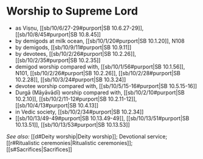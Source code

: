 # Worship to Supreme Lord

* as Viṣṇu, [[sb/10/6/27-29#purport|SB 10.6.27-29]], [[sb/10/8/45#purport|SB 10.8.45]]
* by demigods at milk ocean, [[sb/10/1/20#purport|SB 10.1.20]], N108
* by demigods, [[sb/10/9/11#purport|SB 10.9.11]]
* by devotees, [[sb/10/2/26#purport|SB 10.2.26]], [[sb/10/2/35#purport|SB 10.2.35]]
* demigod worship compared with, [[sb/10/1/56#purport|SB 10.1.56]], N101, [[sb/10/2/26#purport|SB 10.2.26]], [[sb/10/2/28#purport|SB 10.2.28]], [[sb/10/3/24#purport|SB 10.3.24]]
* devotee worship compared with, [[sb/10/5/15-16#purport|SB 10.5.15-16]]
* Durgā (Māyāvādī) worship compared with, [[sb/10/2/10#purport|SB 10.2.10]], [[sb/10/2/11-12#purport|SB 10.2.11-12]], [[sb/10/4/13#purport|SB 10.4.13]]
* in Vedic society, [[sb/10/2/34#purport|SB 10.2.34]]
*  [[sb/10/13/49-49#purport|SB 10.13.49-49]], [[sb/10/13/51#purport|SB 10.13.51]], [[sb/10/13/53#purport|SB 10.13.53]]

*See also:* [[d#Deity worship|Deity worship]]; Devotional service; [[r#Ritualistic ceremonies|Ritualistic ceremonies]]; [[s#Sacrifices|Sacrifices]]

